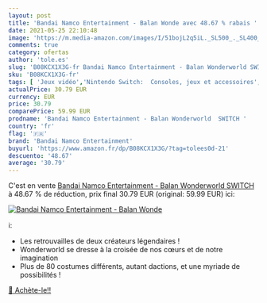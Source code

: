 ```yaml
---
layout: post
title: 'Bandai Namco Entertainment - Balan Wonde avec 48.67 % rabais '
date: 2021-05-25 22:10:48
image: 'https://m.media-amazon.com/images/I/51bojL2q5iL._SL500_._SL400_.jpg'
comments: true
category: ofertas
author: 'tole.es'
slug: 'B08KCX1X3G-fr Bandai Namco Entertainment - Balan Wonderworld SWITCH'
sku: 'B08KCX1X3G-fr'
tags: [ 'Jeux vidéo','Nintendo Switch:  Consoles, jeux et accessoires','bandai namco entertainment', ]
actualPrice: 30.79 EUR
currency: EUR
price: 30.79
comparePrice: 59.99 EUR
prodname: 'Bandai Namco Entertainment - Balan Wonderworld  SWITCH '
country: 'fr'
flag: '🇫🇷'
brand: 'Bandai Namco Entertainment'
buyurl: 'https://www.amazon.fr/dp/B08KCX1X3G/?tag=tolees0d-21'
descuento: '48.67'
average: '30.79'
---
```


C'est en vente [Bandai Namco Entertainment - Balan Wonderworld  SWITCH ](https://www.amazon.fr/dp/B08KCX1X3G/?tag=tolees0d-21)  à  48.67 % de réduction, prix final  30.79 EUR (original: 59.99 EUR) ici:

[![Bandai Namco Entertainment - Balan Wonde](https://m.media-amazon.com/images/I/51bojL2q5iL._SL500_._SL400_.jpg)](https://www.amazon.fr/dp/B08KCX1X3G/?tag=tolees0d-21)

ℹ️:

- Les retrouvailles de deux créateurs légendaires !
- Wonderworld se dresse à la croisée de nos cœurs et de notre imagination
- Plus de 80 costumes différents, autant dactions, et une myriade de possibilités !

[🛒 Achète-le!!](https://www.amazon.fr/dp/B08KCX1X3G/?tag=tolees0d-21)
